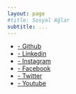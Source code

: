 ```yaml
---
layout: page
#title: Sosyal Ağlar
subtitle: ...
---
```

 <ul class ="slinks">
    <li>
    <a href="https://github.com/hpehlivanlar"  target="_blank" class="github">
      <i class="fa fa-github" aria-hidden="true"></i>
      <span> -  Github</span>
    </a>
  </li>
   <li>
    <a href="https://www.linkedin.com/in/hpehlivanlar" target="_blank" class="linkedin" >
      <i class="fa fa-linkedin" aria-hidden="true"></i>
      <span> -  Linkedin</span>
    </a>
  </li>
    <li>
    <a href="https://www.instagram.com/pehlivan__hasan" target="_blank"  class="instagram">
      <i class="fa fa-instagram" aria-hidden="true"></i>
      <span> -  Instagram</span>
    </a>
  </li>
  <li>
    <a href="https://www.facebook.com/hasanpehlivanlar" target="_blank" class="facebook" >
      <i class="fa fa-facebook" aria-hidden="true"></i>
      <span> -  Facebook</span>
    </a>
  </li>
  <li>
    <a href="https://www.twitter.com/hasanpehlivanlr" target="_blank" class="twitter" >
      <i class="fa fa-twitter" aria-hidden="true"></i>
      <span> -  Twitter</span>
    </a>
  </li>
  <li>
    <a href="https://www.youtube.com/@hasanpehlivanlar" target="_blank"  class="youtube">
      <i class="fa fa-youtube" aria-hidden="true"></i>
      <span> - Youtube</span>
    </a>
  </li>





